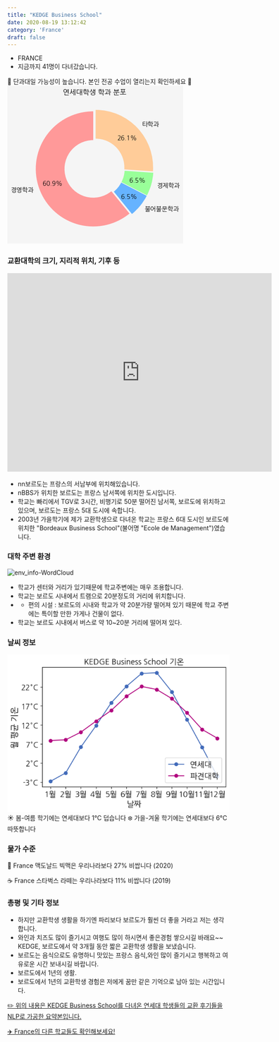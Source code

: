 ```yaml
---
title: "KEDGE Business School"
date: 2020-08-19 13:12:42
category: 'France'
draft: false
---
```



* FRANCE
* 지금까지 41명이 다녀갔습니다. 

🚨 단과대일 가능성이 높습니다. 본인 전공 수업이 열리는지 확인하세요 🚨
![department-info](../plots/FR000002.png)
### 교환대학의 크기, 지리적 위치, 기후 등
<iframe
width="600"
height="450"
frameborder="0" style="border:0"
src="https://www.google.com/maps/embed/v1/place?key=AIzaSyC9e1AME-pVmWC4hBpFdu5S4dKzyepa3HQ&q=KEDGE+Business+School&center=44.7964981,-0.6020615&zoom=14" allowfullscreen>
</iframe>

* nn보르도는 프랑스의 서남부에 위치해있습니다.
* nBBS가 위치한 보르도는 프랑스 남서쪽에 위치한 도시입니다.
* 학교는 빠리에서 TGV로 3시간, 비행기로 50분 떨어진 남서쪽, 보르도에 위치하고 있으며, 보르도는 프랑스 5대 도시에 속합니다.
* 2003년 가을학기에 제가 교환학생으로 다녀온 학교는 프랑스 6대 도시인 보르도에 위치한 "Bordeaux Business School"(불어명 "Ecole de Management")였습니다.


### 대학 주변 환경

![env_info-WordCloud](../univ_wordclouds_okt/env_info/FR000002_env_info_okt.png)

* 학교가 센터와 거리가 있기때문에 학교주변에는 매우 조용합니다.
* 학교는 보르도 시내에서 트램으로 20분정도의 거리에 위치합니다.
* - 편의 시설 : 보르도의 시내와 학교가 약 20분가량 떨어져 있기 때문에 학교 주변에는 특이할 만한 가게나 건물이 없다.
* 학교는 보르도 시내에서 버스로 약 10~20분 거리에 떨어져 있다.


### 날씨 정보 
 ![temparature_FR000002](../plots/weather/FR000002.png)
☀️ 봄-여름 학기에는 연세대보다 1°C 덥습니다
❄️ 가을-겨울 학기에는 연세대보다 6°C 따뜻합니다
### 물가 수준 
🍔 France 맥도날드 빅맥은 우리나라보다 27% 비쌉니다 (2020)

☕️ France 스타벅스 라떼는 우리나라보다 11% 비쌉니다 (2019)

### 총평 및 기타 정보
* 하지만 교환학생 생활을 하기엔 파리보다 보르도가 훨씬 더 좋을 거라고 저는 생각합니다.
* 와인과 치즈도 많이 즐기시고 여행도 많이 하시면서 좋은경험 쌓으시길 바래요~~ KEDGE, 보르도에서 약 3개월 동안 짧은 교환학생 생활을 보냈습니다.
* 보르도는 음식으로도 유명하니 맛있는 프랑스 음식,와인 많이 즐기시고 행복하고 여유로운 시간 보내시길 바랍니다.
* 보르도에서 1년의 생활.
* 보르도에서 1년의 교환학생 경험은 저에게 꿈만 같은 기억으로 남아 있는 시간입니다.


[✏️ 위의 내용은 KEDGE Business School를 다녀온 연세대 학생들의 교환 후기들을 NLP로 가공한 요약본입니다.](http://oia.yonsei.ac.kr/partner/expReport.asp?ucode=FR000002&bgbn=A)

[✈️ France의 다른 학교들도 확인해보세요!](https://yonsei-exchange.netlify.app/?category=France)
